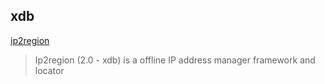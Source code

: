 ## xdb

[ip2region](https://github.com/lionsoul2014/ip2region)

> Ip2region (2.0 - xdb) is a offline IP address manager framework and locator
